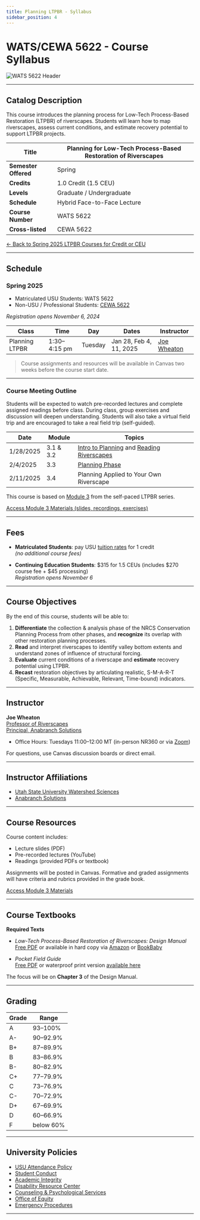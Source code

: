 ```yaml
---
title: Planning LTPBR - Syllabus
sidebar_position: 4
---
```


# WATS/CEWA 5622 - Course Syllabus

![WATS 5622 Header](/img/courses/WATS-5622_header_C.png)

---

## Catalog Description

This course introduces the planning process for Low-Tech Process-Based Restoration (LTPBR) of riverscapes. Students will learn how to map riverscapes, assess current conditions, and estimate recovery potential to support LTPBR projects.

| **Title** | Planning for Low-Tech Process-Based Restoration of Riverscapes |
|-----------|----------------------------------------------------------------|
| **Semester Offered** | Spring |
| **Credits** | 1.0 Credit (1.5 CEU) |
| **Levels** | Graduate / Undergraduate |
| **Schedule** | Hybrid Face-to-Face Lecture |
| **Course Number** | WATS 5622 |
| **Cross-listed** | CEWA 5622 |

[← Back to Spring 2025 LTPBR Courses for Credit or CEU](/workshops/2025/USU/)

---

## Schedule

### Spring 2025

- Matriculated USU Students: WATS 5622  
- Non-USU / Professional Students: [CEWA 5622](https://cpe.usu.edu/search/publicCourseSearchDetails.do?method=load&courseId=1073962)

*Registration opens November 6, 2024*

| Class | Time | Day | Dates | Instructor |
|-------|------|-----|-------|------------|
| Planning LTPBR | 1:30–4:15 pm | Tuesday | Jan 28, Feb 4, 11, 2025 | [Joe Wheaton](http://joewheaton.org) |

> Course assignments and resources will be available in Canvas two weeks before the course start date.

---

### Course Meeting Outline

Students will be expected to watch pre-recorded lectures and complete assigned readings before class. During class, group exercises and discussion will deepen understanding. Students will also take a virtual field trip and are encouraged to take a real field trip (self-guided).

| Date | Module | Topics |
|------|--------|--------|
| 1/28/2025 | 3.1 & 3.2 | [Intro to Planning](http://lowtechpbr.restoration.usu.edu/workshops/2020/SGI/Modules/module3#b-overview-of-planning--nrcs-conservation-planning-process) and [Reading Riverscapes](http://lowtechpbr.restoration.usu.edu/workshops/2020/SGI/Modules/module3#c-valley-bottom-mapping--virtual-field-trip) |
| 2/4/2025 | 3.3 | [Planning Phase](http://lowtechpbr.restoration.usu.edu/workshops/2020/SGI/Modules/module3#e-risk-assessment-condition-assessment--recovery-potential) |
| 2/11/2025 | 3.4 | Planning Applied to Your Own Riverscape |

This course is based on [Module 3](/workshops/2020/SGI/Modules/module3.html) from the self-paced LTPBR series.

[Access Module 3 Materials (slides, recordings, exercises)](/workshops/2020/SGI/Modules/module3)

---

## Fees

- **Matriculated Students**: pay USU [tuition rates](https://www.usu.edu/registrar/registration/payment/) for 1 credit  
  *(no additional course fees)*

- **Continuing Education Students**: $315 for 1.5 CEUs (includes $270 course fee + $45 processing)  
  *Registration opens November 6*

---

## Course Objectives

By the end of this course, students will be able to:

1. **Differentiate** the collection & analysis phase of the NRCS Conservation Planning Process from other phases, and **recognize** its overlap with other restoration planning processes.
2. **Read** and interpret riverscapes to identify valley bottom extents and understand zones of influence of structural forcing.
3. **Evaluate** current conditions of a riverscape and **estimate** recovery potential using LTPBR.
4. **Recast** restoration objectives by articulating realistic, S-M-A-R-T (Specific, Measurable, Achievable, Relevant, Time-bound) indicators.

---

## Instructor

**Joe Wheaton**  
[Professor of Riverscapes](https://qcnr.usu.edu/directory/wats/faculty/wheaton-joseph)  
[Principal, Anabranch Solutions](https://www.anabranchsolutions.com/joe-wheaton.html)  

- Office Hours: Tuesdays 11:00–12:00 MT (in-person NR360 or via [Zoom](https://usu-edu.zoom.us/j/83341579485?pwd=NVhTL01YNjJzRW1xTmRLbmxYS2hZUT09&from=addon))

For questions, use Canvas discussion boards or direct email.

---

## Instructor Affiliations

- [Utah State University Watershed Sciences](https://qcnr.usu.edu/wats/index)  
- [Anabranch Solutions](https://www.anabranchsolutions.com/)

---

## Course Resources

Course content includes:

- Lecture slides (PDF)
- Pre-recorded lectures (YouTube)
- Readings (provided PDFs or textbook)

Assignments will be posted in Canvas. Formative and graded assignments will have criteria and rubrics provided in the grade book.

[Access Module 3 Materials](/workshops/2020/SGI/Modules/module3)

---

## Course Textbooks

**Required Texts**

- *Low-Tech Process-Based Restoration of Riverscapes: Design Manual*  
  [Free PDF](/manual) or available in hard copy via [Amazon](https://www.amazon.com/Low-Tech-Process-Based-Restoration-Riverscapes-Design/dp/1543972993) or [BookBaby](https://store.bookbaby.com/bookshop/book/index.aspx?bookURL=Low-Tech-Process-Based-Restoration-of-Riverscapes)

- *Pocket Field Guide*  
  [Free PDF](/resources/pocket) or waterproof print version [available here](http://www.anabranchsolutions.com/store/p7/pocketguide.html)

The focus will be on **Chapter 3** of the Design Manual.

---

## Grading

| Grade | Range |
|-------|-------|
| A | 93–100% |
| A- | 90–92.9% |
| B+ | 87–89.9% |
| B | 83–86.9% |
| B- | 80–82.9% |
| C+ | 77–79.9% |
| C | 73–76.9% |
| C- | 70–72.9% |
| D+ | 67–69.9% |
| D | 60–66.9% |
| F | below 60% |

---

## University Policies

- [USU Attendance Policy](https://catalog.usu.edu/content.php?catoid=12&navoid=3160)
- [Student Conduct](https://studentconduct.usu.edu/studentcode/)
- [Academic Integrity](https://studentconduct.usu.edu/studentcode/article6)
- [Disability Resource Center](http://www.usu.edu/drc/)
- [Counseling & Psychological Services](https://counseling.usu.edu/)
- [Office of Equity](https://equity.usu.edu/)
- [Emergency Procedures](https://www.usu.edu/emergency)

---

